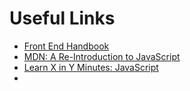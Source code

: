 # Useful Links

* [Front End Handbook](https://www.frontendhandbook.com/)
* [MDN: A Re-Introduction to JavaScript](https://developer.mozilla.org/en-US/docs/Web/JavaScript/A_re-introduction_to_JavaScript)
* [Learn X in Y Minutes: JavaScript](https://learnxinyminutes.com/docs/javascript/)
* 


